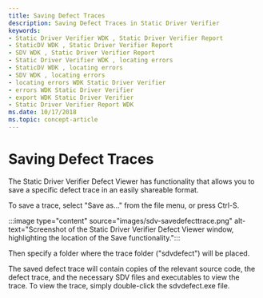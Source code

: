 ```yaml
---
title: Saving Defect Traces
description: Saving Defect Traces in Static Driver Verifier
keywords:
- Static Driver Verifier WDK , Static Driver Verifier Report
- StaticDV WDK , Static Driver Verifier Report
- SDV WDK , Static Driver Verifier Report
- Static Driver Verifier WDK , locating errors
- StaticDV WDK , locating errors
- SDV WDK , locating errors
- locating errors WDK Static Driver Verifier
- errors WDK Static Driver Verifier
- export WDK Static Driver Verifier
- Static Driver Verifier Report WDK
ms.date: 10/17/2018
ms.topic: concept-article
---
```


# Saving Defect Traces

The Static Driver Verifier Defect Viewer has functionality that allows you to save a specific defect trace in an easily shareable format.  

To save a trace, select "Save as..." from the file menu, or press Ctrl-S.  

:::image type="content" source="images/sdv-savedefecttrace.png" alt-text="Screenshot of the Static Driver Verifier Defect Viewer window, highlighting the location of the Save functionality.":::

Then specify a folder where the trace folder ("sdvdefect") will be placed.

The saved defect trace will contain copies of the relevant source code, the defect trace, and the necessary SDV files and executables to view the trace.  To view the trace, simply double-click the sdvdefect.exe file.


